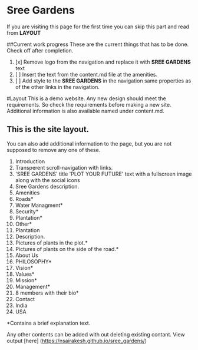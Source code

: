 # Sree Gardens
If you are visiting this page for the first time you can skip this part and read from __LAYOUT__

##Current work progress
These are the current things that has to be done. Check off after completion.

1. [x] Remove logo from the navigation and replace it with __SREE GARDENS__ text
2. [ ] Insert the text from the content.md file at the amenities.
3. [ ] Add style to the __SREE GARDENS__ in the navigation same properties as of the other links in the navigation.

#Layout
This is a demo website. Any new design should meet the requirements. So check the requirements before making a new site. Additional information is also available named under content.md.

## This is the site layout.
You can also add additional information to the page, but you are not supposed to remove any one of these.

1. Introduction
  1. Transperent scroll-navigation with links.
  2. 'SREE GARDENS' title 'PLOT YOUR FUTURE' text with a fullscreen image along with the social icons
  3. Sree Gardens description.
2. Amenities
 1. Roads*
 2. Water Managment*
 3. Security*
 4. Plantation*
 5. Other*
3. Plantation
  1. Description.
  2. Pictures of plants in the plot.*
  3. Pictures of plants on the side of the road.*
4. About Us
  1. PHILOSOPHY*
  2. Vision*
  3. Values*
  4. Mission*
  5. Management*
  4. 8 members with their bio*
5. Contact
 1. India
 2. USA
 
 *Contains a  brief explanation text.
 
 Any other contents can be added with out deleting existing contant.
View output [here] (https://nsairakesh.github.io/sree_gardens/)
